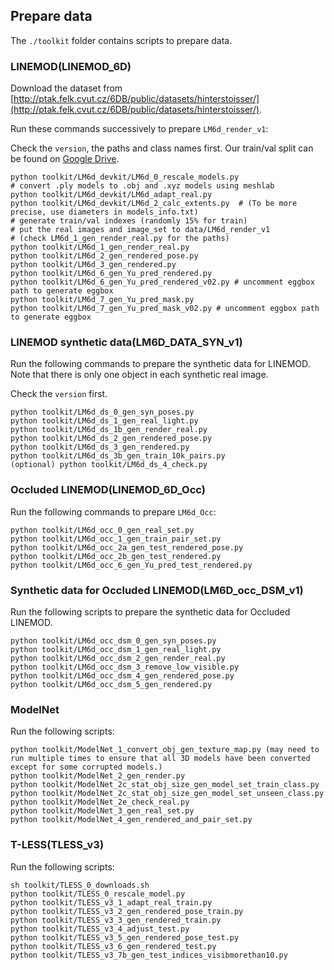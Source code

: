 ## Prepare data
The `./toolkit` folder contains scripts to prepare data.
### LINEMOD(LINEMOD_6D)
Download the dataset from [http://ptak.felk.cvut.cz/6DB/public/datasets/hinterstoisser/](http://ptak.felk.cvut.cz/6DB/public/datasets/hinterstoisser/).

Run these commands successively to prepare `LM6d_render_v1`:

Check the ``version``, the paths and class names first.
Our train/val split can be found on [Google Drive](https://drive.google.com/open?id=1sdBoEmO8UXnkXRoaGUFUai6E3Od6O2e-).
```
python toolkit/LM6d_devkit/LM6d_0_rescale_models.py
# convert .ply models to .obj and .xyz models using meshlab
python toolkit/LM6d_devkit/LM6d_adapt_real.py
python toolkit/LM6d_devkit/LM6d_2_calc_extents.py  # (To be more precise, use diameters in models_info.txt)
# generate train/val indexes (randomly 15% for train)
# put the real images and image_set to data/LM6d_render_v1
# (check LM6d_1_gen_render_real.py for the paths)
python toolkit/LM6d_1_gen_render_real.py
python toolkit/LM6d_2_gen_rendered_pose.py
python toolkit/LM6d_3_gen_rendered.py
python toolkit/LM6d_6_gen_Yu_pred_rendered.py
python toolkit/LM6d_6_gen_Yu_pred_rendered_v02.py # uncomment eggbox path to generate eggbox
python toolkit/LM6d_7_gen_Yu_pred_mask.py
python toolkit/LM6d_7_gen_Yu_pred_mask_v02.py # uncomment eggbox path to generate eggbox
```

### LINEMOD synthetic data(LM6D_DATA_SYN_v1)

Run the following commands to prepare the synthetic data for LINEMOD. Note that there is only one object in each synthetic real image.

Check the `version` first.
```
python toolkit/LM6d_ds_0_gen_syn_poses.py
python toolkit/LM6d_ds_1_gen_real_light.py
python toolkit/LM6d_ds_1b_gen_render_real.py
python toolkit/LM6d_ds_2_gen_rendered_pose.py
python toolkit/LM6d_ds_3_gen_rendered.py
python toolkit/LM6d_ds_3b_gen_train_10k_pairs.py
(optional) python toolkit/LM6d_ds_4_check.py
```

### Occluded LINEMOD(LINEMOD_6D_Occ)
Run the following commands to prepare `LM6d_Occ`:
```
python toolkit/LM6d_occ_0_gen_real_set.py
python toolkit/LM6d_occ_1_gen_train_pair_set.py
python toolkit/LM6d_occ_2a_gen_test_rendered_pose.py
python toolkit/LM6d_occ_2b_gen_test_rendered.py
python toolkit/LM6d_occ_6_gen_Yu_pred_test_rendered.py
```

### Synthetic data for Occluded LINEMOD(LM6D_occ_DSM_v1)
Run the following scripts to prepare the synthetic data for Occluded LINEMOD.
```
python toolkit/LM6d_occ_dsm_0_gen_syn_poses.py
python toolkit/LM6d_occ_dsm_1_gen_real_light.py
python toolkit/LM6d_occ_dsm_2_gen_render_real.py
python toolkit/LM6d_occ_dsm_3_remove_low_visible.py
python toolkit/LM6d_occ_dsm_4_gen_rendered_pose.py
python toolkit/LM6d_occ_dsm_5_gen_rendered.py
```

### ModelNet
Run the following scripts:
```
python toolkit/ModelNet_1_convert_obj_gen_texture_map.py (may need to run multiple times to ensure that all 3D models have been converted except for some corrupted models.)
python toolkit/ModelNet_2_gen_render.py
python toolkit/ModelNet_2c_stat_obj_size_gen_model_set_train_class.py
python toolkit/ModelNet_2c_stat_obj_size_gen_model_set_unseen_class.py
python toolkit/ModelNet_2e_check_real.py
python toolkit/ModelNet_3_gen_real_set.py
python toolkit/ModelNet_4_gen_rendered_and_pair_set.py
```

### T-LESS(TLESS_v3)
Run the following scripts:
```
sh toolkit/TLESS_0_downloads.sh
python toolkit/TLESS_0_rescale_model.py
python toolkit/TLESS_v3_1_adapt_real_train.py
python toolkit/TLESS_v3_2_gen_rendered_pose_train.py
python toolkit/TLESS_v3_3_gen_rendered_train.py
python toolkit/TLESS_v3_4_adjust_test.py
python toolkit/TLESS_v3_5_gen_rendered_pose_test.py
python toolkit/TLESS_v3_6_gen_rendered_test.py
python toolkit/TLESS_v3_7b_gen_test_indices_visibmorethan10.py
```